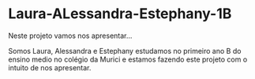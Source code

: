 # Laura-ALessandra-Estephany-1B

Neste projeto vamos nos apresentar...

Somos Laura, Alessandra e Estephany estudamos no primeiro ano B do ensino medio no colégio da Murici e estamos fazendo este projeto com o intuito de nos apresentar.
